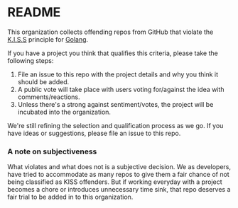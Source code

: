# README

This organization collects offending repos from GitHub that violate the [K.I.S.S](https://en.wikipedia.org/wiki/KISS_principle) principle for [Golang](https://golang.org/doc/faq#Why_doesnt_Go_have_feature_X).

If you have a project you think that qualifies this criteria, please take the following steps:
1. File an issue to this repo with the project details and why you think it should be added.
2. A public vote will take place with users voting for/against the idea with comments/reactions.
3. Unless there's a strong against sentiment/votes, the project will be incubated into the organization.

We're still refining the selection and qualification process as we go. If you have ideas or suggestions, please file an issue to this repo.

### A note on subjectiveness
What violates and what does not is a subjective decision. We as developers, have tried to accommodate as many repos to give them a fair chance of not being classified as KISS offenders. But if working everyday with a project becomes a chore or introduces unnecessary time sink, that repo deserves a fair trial to be added in to this organization. 
